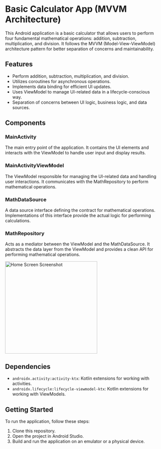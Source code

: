 # Basic Calculator App (MVVM Architecture)

This Android application is a basic calculator that allows users to perform four fundamental mathematical operations: addition, subtraction, multiplication, and division. It follows the MVVM (Model-View-ViewModel) architecture pattern for better separation of concerns and maintainability.

## Features

- Perform addition, subtraction, multiplication, and division.
- Utilizes coroutines for asynchronous operations.
- Implements data binding for efficient UI updates.
- Uses ViewModel to manage UI-related data in a lifecycle-conscious way.
- Separation of concerns between UI logic, business logic, and data sources.

## Components

### MainActivity

The main entry point of the application. It contains the UI elements and interacts with the ViewModel to handle user input and display results.

### MainActivityViewModel

The ViewModel responsible for managing the UI-related data and handling user interactions. It communicates with the MathRepository to perform mathematical operations.

### MathDataSource

A data source interface defining the contract for mathematical operations. Implementations of this interface provide the actual logic for performing calculations.

### MathRepository

Acts as a mediator between the ViewModel and the MathDataSource. It abstracts the data layer from the ViewModel and provides a clean API for performing mathematical operations.

<img src="https://i.imgur.com/BaWAS0B.png" alt="Home Screen Screenshot" width="300"/>

## Dependencies

- `androidx.activity:activity-ktx`: Kotlin extensions for working with activities.
- `androidx.lifecycle:lifecycle-viewmodel-ktx`: Kotlin extensions for working with ViewModels.

## Getting Started

To run the application, follow these steps:

1. Clone this repository.
2. Open the project in Android Studio.
3. Build and run the application on an emulator or a physical device.




